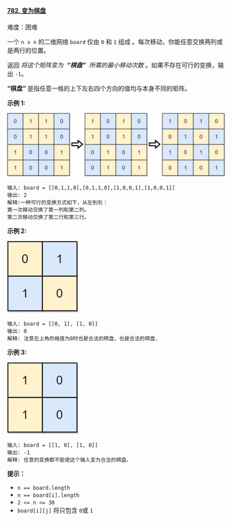 ﻿#### [782\. 变为棋盘](https://leetcode.cn/problems/transform-to-chessboard/)

难度：困难

一个 `n x n` 的二维网络 `board` 仅由 `0` 和 `1` 组成 。每次移动，你能任意交换两列或是两行的位置。

返回 _将这个矩阵变为  **“棋盘”**  所需的最小移动次数_ 。如果不存在可行的变换，输出 `-1`。

**“棋盘”** 是指任意一格的上下左右四个方向的值均与本身不同的矩阵。

**示例 1:**

![](./Question0782.jpg)

```
输入: board = [[0,1,1,0],[0,1,1,0],[1,0,0,1],[1,0,0,1]]
输出: 2
解释:一种可行的变换方式如下，从左到右：
第一次移动交换了第一列和第二列。
第二次移动交换了第二行和第三行。

```

**示例 2:**

![](./Question0782_2.jpg)

```
输入: board = [[0, 1], [1, 0]]
输出: 0
解释: 注意左上角的格值为0时也是合法的棋盘，也是合法的棋盘.

```

**示例 3:**

![](./Question0782_3.jpg)

```
输入: board = [[1, 0], [1, 0]]
输出: -1
解释: 任意的变换都不能使这个输入变为合法的棋盘。

```

**提示：**

-   `n == board.length`
-   `n == board[i].length`
-   `2 <= n <= 30`
-   `board[i][j]` 将只包含 `0`或 `1`
